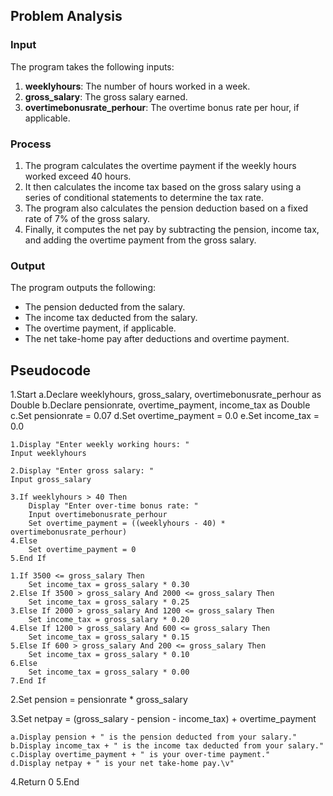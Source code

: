 ## Problem Analysis

### Input 
The program takes the following inputs:
1. **weeklyhours**: The number of hours worked in a week.
2. **gross_salary**: The gross salary earned.
3. **overtimebonusrate_perhour**: The overtime bonus rate per hour, if applicable.

### Process 
1. The program calculates the overtime payment if the weekly hours worked exceed 40 hours.
2. It then calculates the income tax based on the gross salary using a series of conditional statements to determine the tax rate.
3. The program also calculates the pension deduction based on a fixed rate of 7% of the gross salary.
4. Finally, it computes the net pay by subtracting the pension, income tax, and adding the overtime payment from the gross salary.

### Output 
The program outputs the following:
- The pension deducted from the salary.
- The income tax deducted from the salary.
- The overtime payment, if applicable.
- The net take-home pay after deductions and overtime payment.

## Pseudocode

1.Start
    a.Declare weeklyhours, gross_salary, overtimebonusrate_perhour as Double
    b.Declare pensionrate, overtime_payment, income_tax as Double
    c.Set pensionrate = 0.07
    d.Set overtime_payment = 0.0
    e.Set income_tax = 0.0

    1.Display "Enter weekly working hours: "
    Input weeklyhours

    2.Display "Enter gross salary: "
    Input gross_salary

    3.If weeklyhours > 40 Then
        Display "Enter over-time bonus rate: "
        Input overtimebonusrate_perhour
        Set overtime_payment = ((weeklyhours - 40) * overtimebonusrate_perhour)
    4.Else
        Set overtime_payment = 0
    5.End If

    1.If 3500 <= gross_salary Then
        Set income_tax = gross_salary * 0.30
    2.Else If 3500 > gross_salary And 2000 <= gross_salary Then
        Set income_tax = gross_salary * 0.25
    3.Else If 2000 > gross_salary And 1200 <= gross_salary Then
        Set income_tax = gross_salary * 0.20
    4.Else If 1200 > gross_salary And 600 <= gross_salary Then
        Set income_tax = gross_salary * 0.15
    5.Else If 600 > gross_salary And 200 <= gross_salary Then
        Set income_tax = gross_salary * 0.10
    6.Else
        Set income_tax = gross_salary * 0.00
    7.End If

  2.Set pension = pensionrate * gross_salary
  
  3.Set netpay = (gross_salary - pension - income_tax) + overtime_payment

    a.Display pension + " is the pension deducted from your salary."
    b.Display income_tax + " is the income tax deducted from your salary."
    c.Display overtime_payment + " is your over-time payment."
    d.Display netpay + " is your net take-home pay.\v"

  4.Return 0
5.End

